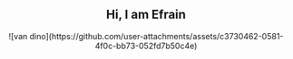<h2 align='center'> Hi, I am Efrain </h2>

<div align='center'> 
    ![van dino](https://github.com/user-attachments/assets/c3730462-0581-4f0c-bb73-052fd7b50c4e)  
</div>
<!-- ## Hi  👋
**EfrainRP/EfrainRP** is a ✨ _special_ ✨ repository because its `README.md` (this file) appears on your GitHub profile.

Here are some ideas to get you started:

- 🔭 I’m currently working on ...
- 🌱 I’m currently learning ...
- 👯 I’m looking to collaborate on ...
- 🤔 I’m looking for help with ...
- 💬 Ask me about ...
- 📫 How to reach me: ...
- 😄 Pronouns: ...
- ⚡ Fun fact: ...
-->
